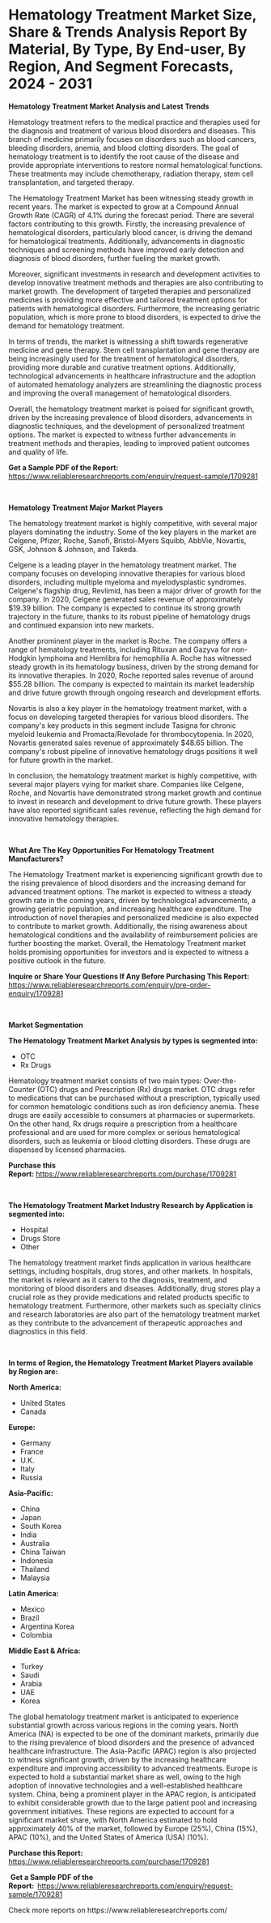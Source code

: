 <p><h1>Hematology Treatment Market Size, Share & Trends Analysis Report By Material, By Type, By End-user, By Region, And Segment Forecasts, 2024 - 2031</h1></p><p><strong>Hematology Treatment Market Analysis and Latest Trends</strong></p>
<p><p>Hematology treatment refers to the medical practice and therapies used for the diagnosis and treatment of various blood disorders and diseases. This branch of medicine primarily focuses on disorders such as blood cancers, bleeding disorders, anemia, and blood clotting disorders. The goal of hematology treatment is to identify the root cause of the disease and provide appropriate interventions to restore normal hematological functions. These treatments may include chemotherapy, radiation therapy, stem cell transplantation, and targeted therapy.</p><p>The Hematology Treatment Market has been witnessing steady growth in recent years. The market is expected to grow at a Compound Annual Growth Rate (CAGR) of 4.1% during the forecast period. There are several factors contributing to this growth. Firstly, the increasing prevalence of hematological disorders, particularly blood cancer, is driving the demand for hematological treatments. Additionally, advancements in diagnostic techniques and screening methods have improved early detection and diagnosis of blood disorders, further fueling the market growth.</p><p>Moreover, significant investments in research and development activities to develop innovative treatment methods and therapies are also contributing to market growth. The development of targeted therapies and personalized medicines is providing more effective and tailored treatment options for patients with hematological disorders. Furthermore, the increasing geriatric population, which is more prone to blood disorders, is expected to drive the demand for hematology treatment.</p><p>In terms of trends, the market is witnessing a shift towards regenerative medicine and gene therapy. Stem cell transplantation and gene therapy are being increasingly used for the treatment of hematological disorders, providing more durable and curative treatment options. Additionally, technological advancements in healthcare infrastructure and the adoption of automated hematology analyzers are streamlining the diagnostic process and improving the overall management of hematological disorders.</p><p>Overall, the hematology treatment market is poised for significant growth, driven by the increasing prevalence of blood disorders, advancements in diagnostic techniques, and the development of personalized treatment options. The market is expected to witness further advancements in treatment methods and therapies, leading to improved patient outcomes and quality of life.</p></p>
<p><strong>Get a Sample PDF of the Report:&nbsp;</strong> <a href="https://www.reliableresearchreports.com/enquiry/request-sample/1709281">https://www.reliableresearchreports.com/enquiry/request-sample/1709281</a></p>
<p>&nbsp;</p>
<p><strong>Hematology Treatment Major Market Players</strong></p>
<p><p>The hematology treatment market is highly competitive, with several major players dominating the industry. Some of the key players in the market are Celgene, Pfizer, Roche, Sanofi, Bristol-Myers Squibb, AbbVie, Novartis, GSK, Johnson & Johnson, and Takeda.</p><p>Celgene is a leading player in the hematology treatment market. The company focuses on developing innovative therapies for various blood disorders, including multiple myeloma and myelodysplastic syndromes. Celgene's flagship drug, Revlimid, has been a major driver of growth for the company. In 2020, Celgene generated sales revenue of approximately $19.39 billion. The company is expected to continue its strong growth trajectory in the future, thanks to its robust pipeline of hematology drugs and continued expansion into new markets.</p><p>Another prominent player in the market is Roche. The company offers a range of hematology treatments, including Rituxan and Gazyva for non-Hodgkin lymphoma and Hemlibra for hemophilia A. Roche has witnessed steady growth in its hematology business, driven by the strong demand for its innovative therapies. In 2020, Roche reported sales revenue of around $55.28 billion. The company is expected to maintain its market leadership and drive future growth through ongoing research and development efforts.</p><p>Novartis is also a key player in the hematology treatment market, with a focus on developing targeted therapies for various blood disorders. The company's key products in this segment include Tasigna for chronic myeloid leukemia and Promacta/Revolade for thrombocytopenia. In 2020, Novartis generated sales revenue of approximately $48.65 billion. The company's robust pipeline of innovative hematology drugs positions it well for future growth in the market.</p><p>In conclusion, the hematology treatment market is highly competitive, with several major players vying for market share. Companies like Celgene, Roche, and Novartis have demonstrated strong market growth and continue to invest in research and development to drive future growth. These players have also reported significant sales revenue, reflecting the high demand for innovative hematology therapies.</p></p>
<p>&nbsp;</p>
<p><strong>What Are The Key Opportunities For Hematology Treatment Manufacturers?</strong></p>
<p><p>The Hematology Treatment market is experiencing significant growth due to the rising prevalence of blood disorders and the increasing demand for advanced treatment options. The market is expected to witness a steady growth rate in the coming years, driven by technological advancements, a growing geriatric population, and increasing healthcare expenditure. The introduction of novel therapies and personalized medicine is also expected to contribute to market growth. Additionally, the rising awareness about hematological conditions and the availability of reimbursement policies are further boosting the market. Overall, the Hematology Treatment market holds promising opportunities for investors and is expected to witness a positive outlook in the future.</p></p>
<p><strong>Inquire or Share Your Questions If Any Before Purchasing This Report:</strong> <a href="https://www.reliableresearchreports.com/enquiry/pre-order-enquiry/1709281">https://www.reliableresearchreports.com/enquiry/pre-order-enquiry/1709281</a></p>
<p>&nbsp;</p>
<p><strong>Market Segmentation</strong></p>
<p><strong>The Hematology Treatment Market Analysis by types is segmented into:</strong></p>
<p><ul><li>OTC</li><li>Rx Drugs</li></ul></p>
<p><p>Hematology treatment market consists of two main types: Over-the-Counter (OTC) drugs and Prescription (Rx) drugs market. OTC drugs refer to medications that can be purchased without a prescription, typically used for common hematologic conditions such as iron deficiency anemia. These drugs are easily accessible to consumers at pharmacies or supermarkets. On the other hand, Rx drugs require a prescription from a healthcare professional and are used for more complex or serious hematological disorders, such as leukemia or blood clotting disorders. These drugs are dispensed by licensed pharmacies.</p></p>
<p><strong>Purchase this Report:&nbsp;</strong><a href="https://www.reliableresearchreports.com/purchase/1709281">https://www.reliableresearchreports.com/purchase/1709281</a></p>
<p>&nbsp;</p>
<p><strong>The Hematology Treatment Market Industry Research by Application is segmented into:</strong></p>
<p><ul><li>Hospital</li><li>Drugs Store</li><li>Other</li></ul></p>
<p><p>The hematology treatment market finds application in various healthcare settings, including hospitals, drug stores, and other markets. In hospitals, the market is relevant as it caters to the diagnosis, treatment, and monitoring of blood disorders and diseases. Additionally, drug stores play a crucial role as they provide medications and related products specific to hematology treatment. Furthermore, other markets such as specialty clinics and research laboratories are also part of the hematology treatment market as they contribute to the advancement of therapeutic approaches and diagnostics in this field.</p></p>
<p>&nbsp;</p>
<p><strong>In terms of Region, the Hematology Treatment Market Players available by Region are:</strong></p>
<p>
    <p> <strong> North America: </strong>
        <ul>
            <li>United States</li>
            <li>Canada</li>
        </ul>
        </p> 
    <p> <strong> Europe: </strong>
        <ul>
            <li>Germany</li>
            <li>France</li>
            <li>U.K.</li>
            <li>Italy</li>
            <li>Russia</li>
        </ul>
        </p> 
    <p> <strong> Asia-Pacific: </strong>
        <ul>
            <li>China</li>
            <li>Japan</li>
            <li>South Korea</li>
            <li>India</li>
            <li>Australia</li>
            <li>China Taiwan</li>
            <li>Indonesia</li>
            <li>Thailand</li>
            <li>Malaysia</li>
        </ul>
        </p> 
    <p> <strong> Latin America: </strong>
        <ul>
            <li>Mexico</li>
            <li>Brazil</li>
            <li>Argentina Korea</li>
            <li>Colombia</li>
        </ul>
        </p> 
    <p> <strong> Middle East & Africa: </strong>
        <ul>
            <li>Turkey</li>
            <li>Saudi</li>
            <li>Arabia</li>
            <li>UAE</li>
            <li>Korea</li>
        </ul>
    </p>
    </p>
<p><p>The global hematology treatment market is anticipated to experience substantial growth across various regions in the coming years. North America (NA) is expected to be one of the dominant markets, primarily due to the rising prevalence of blood disorders and the presence of advanced healthcare infrastructure. The Asia-Pacific (APAC) region is also projected to witness significant growth, driven by the increasing healthcare expenditure and improving accessibility to advanced treatments. Europe is expected to hold a substantial market share as well, owing to the high adoption of innovative technologies and a well-established healthcare system. China, being a prominent player in the APAC region, is anticipated to exhibit considerable growth due to the large patient pool and increasing government initiatives. These regions are expected to account for a significant market share, with North America estimated to hold approximately 40% of the market, followed by Europe (25%), China (15%), APAC (10%), and the United States of America (USA) (10%).</p></p>
<p><strong>Purchase this Report: </strong><a href="https://www.reliableresearchreports.com/purchase/1709281">https://www.reliableresearchreports.com/purchase/1709281</a></p>
<p>&nbsp;<strong>Get a Sample PDF of the Report:&nbsp;&nbsp;</strong><a href="https://www.reliableresearchreports.com/enquiry/request-sample/1709281">https://www.reliableresearchreports.com/enquiry/request-sample/1709281</a></p>
<p><strong></strong></p>
<p>Check more reports on https://www.reliableresearchreports.com/</p>